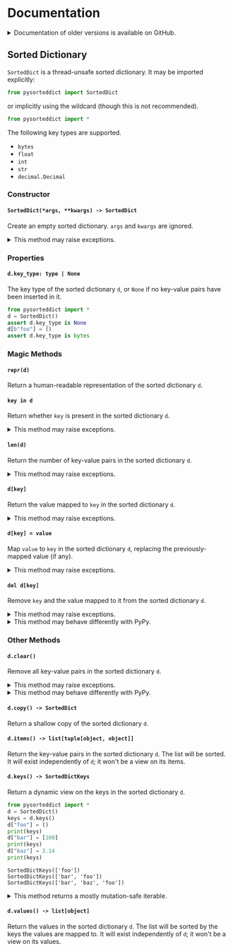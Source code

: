 # Documentation

<details class="notice">

<summary>Documentation of older versions is available on GitHub.</summary>

▸ [0.7.3](https://github.com/tfpf/pysorteddict/blob/v0.7.3/docs/documentation.md)
▸ [0.7.2](https://github.com/tfpf/pysorteddict/blob/v0.7.2/docs/documentation.md)
▸ [0.7.1](https://github.com/tfpf/pysorteddict/blob/v0.7.1/docs/documentation.md)
▸ [0.7.0](https://github.com/tfpf/pysorteddict/blob/v0.7.0/docs/documentation.md)  
▸ [0.6.0](https://github.com/tfpf/pysorteddict/blob/v0.6.0/docs/documentation.md)  
▸ [0.5.3](https://github.com/tfpf/pysorteddict/blob/v0.5.3/docs/documentation.md)
▸ [0.5.2](https://github.com/tfpf/pysorteddict/blob/v0.5.2/docs/documentation.md)
▸ [0.5.1](https://github.com/tfpf/pysorteddict/blob/v0.5.1/docs/documentation.md)
▸ [0.5.0](https://github.com/tfpf/pysorteddict/blob/v0.5.0/docs/documentation.md)  
▸ [0.4.6](https://github.com/tfpf/pysorteddict/blob/v0.4.6/docs/documentation.md)
▸ [0.4.5](https://github.com/tfpf/pysorteddict/blob/v0.4.5/docs/index.md)
▸ [0.4.4](https://github.com/tfpf/pysorteddict/blob/v0.4.4/docs/index.md)

</details>

## Sorted Dictionary

`SortedDict` is a thread-unsafe sorted dictionary. It may be imported explicitly:

```python
from pysorteddict import SortedDict
```

or implicitly using the wildcard (though this is not recommended).

```python
from pysorteddict import *
```

The following key types are supported.

* `bytes`
* `float`
* `int`
* `str`
* `decimal.Decimal`

### Constructor

#### `SortedDict(*args, **kwargs) -> SortedDict`

Create an empty sorted dictionary. `args` and `kwargs` are ignored.

<details class="warning">

<summary>This method may raise exceptions.</summary>

If any of the supported key types which are not built-in (only `decimal.Decimal` as of this version) cannot be imported
(which might be a symptom of a corrupt or damaged Python installation), raises `ImportError`.

```python
from pysorteddict import *
d = SortedDict()
```

```text
Traceback (most recent call last):
  File "…", line 2, in <module>
    d = SortedDict()
ImportError: failed to import the `decimal.Decimal` type
```

</details>

### Properties

#### `d.key_type: type | None`

The key type of the sorted dictionary `d`, or `None` if no key-value pairs have been inserted in it.

```python
from pysorteddict import *
d = SortedDict()
assert d.key_type is None
d[b"foo"] = ()
assert d.key_type is bytes
```

### Magic Methods

#### `repr(d)`

Return a human-readable representation of the sorted dictionary `d`.

#### `key in d`

Return whether `key` is present in the sorted dictionary `d`.

<details class="warning">

<summary>This method may raise exceptions.</summary>

If no key-value pairs have been inserted into `d` yet, raises `RuntimeError`.

```python
from pysorteddict import *
d = SortedDict()
"foo" in d
```

```text
Traceback (most recent call last):
  File "…", line 3, in <module>
    "foo" in d
RuntimeError: key type not set: insert at least one item first
```

Otherwise, if `type(key)` does not match the type of the first key inserted into `d`, raises `TypeError`.

```python
from pysorteddict import *
d = SortedDict()
d["foo"] = ("bar", "baz")
100 in d
```

```text
Traceback (most recent call last):
  File "…", line 4, in <module>
    100 in d
TypeError: got key 100 of type <class 'int'>, want key of type <class 'str'>
```

Otherwise, if `key` is not comparable with instances of its type, raises `ValueError`.

```python
from pysorteddict import *
d = SortedDict()
d[1.1] = ("racecar",)
float("nan") in d
```

```text
Traceback (most recent call last):
  File "…", line 4, in <module>
    float("nan") in d
ValueError: got bad key nan of type <class 'float'>
```

</details>

#### `len(d)`

Return the number of key-value pairs in the sorted dictionary `d`.

<details class="warning">

<summary>This method may raise exceptions.</summary>

If the number of key-value pairs in `d` exceeds `PY_SSIZE_T_MAX` (practically impossible on most desktop operating
systems), raise `OverflowError`.


```python
from pysorteddict import *
d = SortedDict()
for i in range(65000):
    d[i] = i
print(len(d))
```

```text
Traceback (most recent call last):
  File "…", line 5, in <module>
    print(len(d))
          ^^^^^^
OverflowError: sorted dictionary length is 65000 which exceeds PY_SSIZE_T_MAX = 32767
```

</details>

#### `d[key]`

Return the value mapped to `key` in the sorted dictionary `d`.

<details class="warning">

<summary>This method may raise exceptions.</summary>

If no key-value pairs have been inserted into `d` yet, raises `RuntimeError`.

```python
from pysorteddict import *
d = SortedDict()
d["foo"]
```

```text
Traceback (most recent call last):
  File "…", line 3, in <module>
    d["foo"]
    ~^^^^^^^
RuntimeError: key type not set: insert at least one item first
```

Otherwise, if `type(key)` does not match the type of the first key inserted into `d`, raises `TypeError`.

```python
from pysorteddict import *
d = SortedDict()
d["foo"] = ("bar", "baz")
d[100]
```

```text
Traceback (most recent call last):
  File "…", line 4, in <module>
    d[100]
    ~^^^^^
TypeError: got key 100 of type <class 'int'>, want key of type <class 'str'>
```

Otherwise, if `key` is not comparable with instances of its type, raises `ValueError`.

```python
from pysorteddict import *
d = SortedDict()
d[1.1] = ("racecar",)
d[float("nan")]
```

```text
Traceback (most recent call last):
  File "…", line 4, in <module>
    d[float("nan")]
    ~^^^^^^^^^^^^^^
ValueError: got bad key nan of type <class 'float'>
```

Otherwise, if `key` is not present in `d`, raises `KeyError`.

```python
from pysorteddict import *
d = SortedDict()
d["foo"] = ("bar", "baz")
d["spam"]
```

```text
Traceback (most recent call last):
  File "…", line 4, in <module>
    d["spam"]
    ~^^^^^^^^
KeyError: 'spam'
```

</details>

#### `d[key] = value`

Map `value` to `key` in the sorted dictionary `d`, replacing the previously-mapped value (if any).

<details class="warning">

<summary>This method may raise exceptions.</summary>

If no key-value pairs have been inserted into `d` yet and `type(key)` isn't one of the supported key types, raises
`TypeError`.

```python
from pysorteddict import *
d = SortedDict()
d[["eggs"]] = None
```

```text
Traceback (most recent call last):
  File "…", line 3, in <module>
    d[["eggs"]] = None
    ~^^^^^^^^^^
TypeError: got key ['eggs'] of unsupported type <class 'list'>
```

Otherwise, if `type(key)` does not match the type of the first key inserted into `d`, raises `TypeError`.

```python
from pysorteddict import *
d = SortedDict()
d["foo"] = ("bar", "baz")
d[100] = "spam"
```

```text
Traceback (most recent call last):
  File "…", line 4, in <module>
    d[100] = "spam"
    ~^^^^^
TypeError: got key 100 of type <class 'int'>, want key of type <class 'str'>
```

Otherwise, if `key` is not comparable with instances of its type, raises `ValueError`.

```python
from pysorteddict import *
d = SortedDict()
d[1.1] = ("racecar",)
d[float("nan")] = {}
```

```text
Traceback (most recent call last):
  File "…", line 4, in <module>
    d[float("nan")] = {}
    ~^^^^^^^^^^^^^^
ValueError: got bad key nan of type <class 'float'>
```

</details>

#### `del d[key]`

Remove `key` and the value mapped to it from the sorted dictionary `d`.

<details class="warning">

<summary>This method may raise exceptions.</summary>

If no key-value pairs have been inserted into `d` yet, raises `RuntimeError`.

```python
from pysorteddict import *
d = SortedDict()
del d["foo"]
```

```text
Traceback (most recent call last):
  File "…", line 3, in <module>
    del d["foo"]
        ~^^^^^^^
RuntimeError: key type not set: insert at least one item first
```

Otherwise, if `type(key)` does not match the type of the first key inserted into `d`, raises `TypeError`.

```python
from pysorteddict import *
d = SortedDict()
d["foo"] = ("bar", "baz")
del d[100]
```

```text
Traceback (most recent call last):
  File "…", line 4, in <module>
    del d[100]
        ~^^^^^
TypeError: got key 100 of type <class 'int'>, want key of type <class 'str'>
```

Otherwise, if `key` is not comparable with instances of its type, raises `ValueError`.

```python
from pysorteddict import *
d = SortedDict()
d[1.1] = ("racecar",)
del d[float("nan")]
```

```text
Traceback (most recent call last):
  File "…", line 4, in <module>
    del d[float("nan")]
        ~^^^^^^^^^^^^^^
ValueError: got bad key nan of type <class 'float'>
```

Otherwise, if `key` is not present in `d`, raises `KeyError`.

```python
from pysorteddict import *
d = SortedDict()
d["foo"] = ("bar", "baz")
del d["spam"]
```

```text
Traceback (most recent call last):
  File "…", line 4, in <module>
    del d["spam"]
        ~^^^^^^^^
KeyError: 'spam'
```

Otherwise, if there exists an iterator over the keys of `d` pointing to `key` (i.e. calling `next` on the iterator
would yield `key`), raises `RuntimeError`.

```python
from pysorteddict import *
d = SortedDict()
d["foo"] = "bar"
d["baz"] = 1
i = iter(d.keys())
del d["baz"]
```

```text
Traceback (most recent call last):
  File "…", line 6, in <module>
    del d["baz"]
        ~^^^^^^^
RuntimeError: operation not permitted: key-value pair locked by 1 iterator(s)
```

</details>

<details class="warning">

<summary>This method may behave differently with PyPy.</summary>

PyPy does not run the destructor of an object immediately after it becomes unreachable. Hence, prematurely-deleted
iterators will keep a key-value pair locked.

```python
import gc
from pysorteddict import *
d = SortedDict()
d["foo"] = "bar"
d["baz"] = 1
i = iter(d.keys())
del i
## gc.collect()
del d["baz"]
```

```text
Traceback (most recent call last):
  File "…", line 9, in <module>
    del d["baz"]
        ~^^^^^^^
RuntimeError: operation not permitted: key-value pair locked by 1 iterator(s)
```

Uncommenting the commented line runs any required destructors and makes this error go away.

</details>

### Other Methods

#### `d.clear()`

Remove all key-value pairs in the sorted dictionary `d`.

<details class="warning">

<summary>This method may raise exceptions.</summary>

If there exists an unexhausted iterator over the keys of `d`, raises `RuntimeError`.

```python
from pysorteddict import *
d = SortedDict()
d["foo"] = "bar"
i = iter(d.keys())
d.clear()
```

```text
Traceback (most recent call last):
  File "…", line 5, in <module>
    d.clear()
RuntimeError: operation not permitted: sorted dictionary locked by 1 iterator(s)
```

</details>

<details class="warning">

<summary>This method may behave differently with PyPy.</summary>

PyPy does not run the destructor of an object immediately after it becomes unreachable. Hence, prematurely-deleted
iterators will keep a sorted dictionary locked.

```python
import gc
from pysorteddict import *
d = SortedDict()
d["foo"] = "bar"
d["baz"] = 1
i = iter(d.keys())
del i
## gc.collect()
d.clear()
```

```text
Traceback (most recent call last):
  File "…", line 9, in <module>
    d.clear()
RuntimeError: operation not permitted: sorted dictionary locked by 1 iterator(s)
```

Uncommenting the commented line runs any required destructors and makes this error go away.

</details>

#### `d.copy() -> SortedDict`

Return a shallow copy of the sorted dictionary `d`.

#### `d.items() -> list[tuple[object, object]]`

Return the key-value pairs in the sorted dictionary `d`. The list will be sorted. It will exist independently of `d`;
it won't be a view on its items.

#### `d.keys() -> SortedDictKeys`

Return a dynamic view on the keys in the sorted dictionary `d`.

```python
from pysorteddict import *
d = SortedDict()
keys = d.keys()
d["foo"] = ()
print(keys)
d["bar"] = [100]
print(keys)
d["baz"] = 3.14
print(keys)
```

```text
SortedDictKeys(['foo'])
SortedDictKeys(['bar', 'foo'])
SortedDictKeys(['bar', 'baz', 'foo'])
```

<details class="notice">

<summary>This method returns a mostly mutation-safe iterable.</summary>

A sorted dictionary can be modified while iterating over its keys. (Whether this is good practice is a separate
question.)

```python
from pysorteddict import *
d = SortedDict()
d["foo"] = ()
d["bar"] = [100]
d["baz"] = 3.14
for key in d.keys():
    d[key] = "spam"
    d["a_" + key] = "eggs"
    if "foo" in d:
        del d["foo"]
print(d)
```

```text
SortedDict({'a_bar': 'eggs', 'a_baz': 'eggs', 'bar': 'spam', 'baz': 'spam'})
```

Some modifications are prohibited, however. See [`del d[key]`](#del-dkey) and [`d.clear()`](#dclear) for details.

</details>

#### `d.values() -> list[object]`

Return the values in the sorted dictionary `d`. The list will be sorted by the keys the values are mapped to. It will
exist independently of `d`; it won't be a view on its values.
